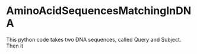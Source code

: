 # AminoAcidSequencesMatchingInDNA
This python code takes two DNA sequences, called Query and Subject. Then it 
